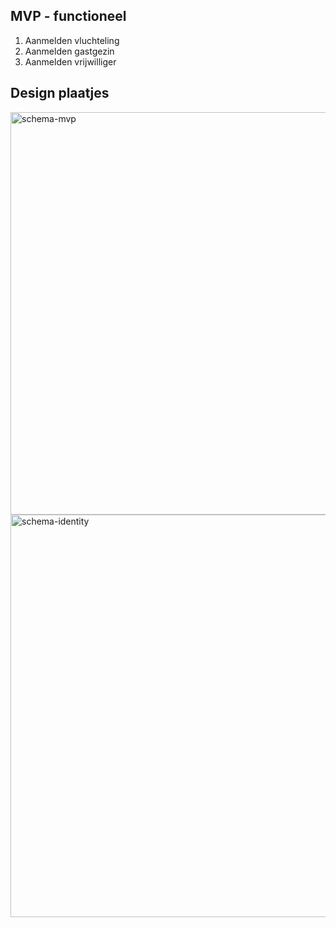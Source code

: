## MVP - functioneel

1. Aanmelden vluchteling
2. Aanmelden gastgezin
3. Aanmelden vrijwilliger

## Design plaatjes
<img width="644" alt="schema-mvp" src="https://user-images.githubusercontent.com/59823097/157442968-bf6edc60-3e5e-43ae-b9f0-0bac1709c013.png">
<img width="644" alt="schema-identity" src="https://user-images.githubusercontent.com/59823097/157443072-2b6f3256-a911-43d4-80f9-ad7e3f66e07b.png">
